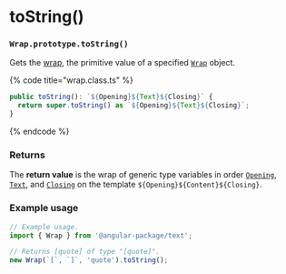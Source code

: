 # toString()

### `Wrap.prototype.toString()`

Gets the [wrap](../../library/basic-concepts.md#wrap), the primitive value of a specified [`Wrap`](../wrap.md) object.

{% code title="wrap.class.ts" %}
```typescript
public toString(): `${Opening}${Text}${Closing}` {
  return super.toString() as `${Opening}${Text}${Closing}`;
}
```
{% endcode %}

### Returns

The **return value** is the wrap of generic type variables in order [`Opening`](../generic-type-variables.md#wrap-opening), [`Text`](../generic-type-variables.md#wrap-less-than...-text-...greater-than), and [`Closing`](../generic-type-variables.md#wrap-closing) on the template `${Opening}${Content}${Closing}`.

### Example usage

```typescript
// Example usage.
import { Wrap } from '@angular-package/text';

// Returns [quote] of type "[quote]".
new Wrap(`[`, `]`, 'quote').toString();
```
